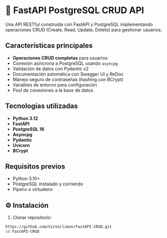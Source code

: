 # 🚀 FastAPI PostgreSQL CRUD API

Una API RESTful construida con FastAPI y PostgreSQL implementando operaciones CRUD (Create, Read, Update, Delete) para gestionar usuarios.

## Características principales
- **Operaciones CRUD completas** para usuarios
- Conexión asíncrona a PostgreSQL usando `asyncpg`
- Validación de datos con Pydantic v2
- Documentación automática con Swagger UI y ReDoc
- Manejo seguro de contraseñas (hashing con BCrypt)
- Variables de entorno para configuración
- Pool de conexiones a la base de datos

## Tecnologías utilizadas
- **Python 3.12**
- **FastAPI**
- **PostgreSQL 16**
- **Asyncpg**
- **Pydantic**
- **Uvicorn**
- **BCrypt**

## Requisitos previos
- Python 3.10+
- PostgreSQL instalado y corriendo
- Pipenv o virtualenv

## ⚙️ Instalación

1. Clonar repositorio:
```bash
https://github.com/Victorlimon/FastAPI-CRUD.git
cd FastAPI-CRUD
